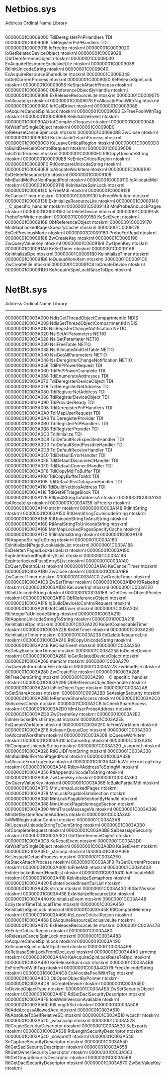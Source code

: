 # Netbios.sys
Address          Ordinal Name                           Library 
-------          ------- ----                           ------- 
00000001C0009000         TdiDeregisterPnPHandlers       TDI     
00000001C0009008         TdiRegisterPnPHandlers         TDI     
00000001C0009018         IoFreeIrp                      ntoskrnl
00000001C0009020         IoGetRelatedDeviceObject       ntoskrnl
00000001C0009028         ObfDereferenceObject           ntoskrnl
00000001C0009030         ExAcquireResourceExclusiveLite ntoskrnl
00000001C0009038         RtlInitUnicodeString           ntoskrnl
00000001C0009040         ExAcquireResourceSharedLite    ntoskrnl
00000001C0009048         IoGetCurrentProcess            ntoskrnl
00000001C0009050         KeReleaseSpinLock              ntoskrnl
00000001C0009058         KeStackAttachProcess           ntoskrnl
00000001C0009060         ObReferenceObjectByHandle      ntoskrnl
00000001C0009068         ExReleaseResourceLite          ntoskrnl
00000001C0009070         IoAllocateIrp                  ntoskrnl
00000001C0009078         ExAllocatePoolWithTag          ntoskrnl
00000001C0009080         IofCallDriver                  ntoskrnl
00000001C0009088         IoAcquireCancelSpinLock        ntoskrnl
00000001C0009090         ExFreePoolWithTag              ntoskrnl
00000001C0009098         KeInitializeEvent              ntoskrnl
00000001C00090A0         IofCompleteRequest             ntoskrnl
00000001C00090A8         KeWaitForSingleObject          ntoskrnl
00000001C00090B0         IoReleaseCancelSpinLock        ntoskrnl
00000001C00090B8         ZwClose                        ntoskrnl
00000001C00090C0         KeUnstackDetachProcess         ntoskrnl
00000001C00090C8         KeLeaveCriticalRegion          ntoskrnl
00000001C00090D0         IoBuildDeviceIoControlRequest  ntoskrnl
00000001C00090D8         IoIs32bitProcess               ntoskrnl
00000001C00090E0         RtlCopyUnicodeString           ntoskrnl
00000001C00090E8         KeEnterCriticalRegion          ntoskrnl
00000001C00090F0         RtlCompareUnicodeString        ntoskrnl
00000001C00090F8         IoAllocateWorkItem             ntoskrnl
00000001C0009100         ExDeleteResourceLite           ntoskrnl
00000001C0009108         MmBuildMdlForNonPagedPool      ntoskrnl
00000001C0009110         IoAllocateMdl                  ntoskrnl
00000001C0009118         KeInitializeSpinLock           ntoskrnl
00000001C0009120         IoFreeMdl                      ntoskrnl
00000001C0009128         KeCancelTimer                  ntoskrnl
00000001C0009130         IoFreeWorkItem                 ntoskrnl
00000001C0009138         ExInitializeResourceLite       ntoskrnl
00000001C0009140         __C_specific_handler           ntoskrnl
00000001C0009148         MmProbeAndLockPages            ntoskrnl
00000001C0009150         IoDeleteDevice                 ntoskrnl
00000001C0009158         ProbeForWrite                  ntoskrnl
00000001C0009160         KeSetEvent                     ntoskrnl
00000001C0009168         ObfReferenceObject             ntoskrnl
00000001C0009170         MmMapLockedPagesSpecifyCache   ntoskrnl
00000001C0009178         ExGetPreviousMode              ntoskrnl
00000001C0009180         ProbeForRead                   ntoskrnl
00000001C0009188         ZwCreateKey                    ntoskrnl
00000001C0009190         ZwQueryValueKey                ntoskrnl
00000001C0009198         ZwOpenKey                      ntoskrnl
00000001C00091A0         KeSetTimer                     ntoskrnl
00000001C00091A8         KeInitializeDpc                ntoskrnl
00000001C00091B0         KeInitializeTimer              ntoskrnl
00000001C00091B8         IoQueueWorkItem                ntoskrnl
00000001C00091C0         ZwCreateFile                   ntoskrnl
00000001C00091C8         IoCreateDevice                 ntoskrnl
00000001C00091D0         KeAcquireSpinLockRaiseToDpc    ntoskrnl
# NetBt.sys
Address          Ordinal Name                              Library 
-------          ------- ----                              ------- 
00000001C003A000         NdisGetThreadObjectCompartmentId  NDIS    
00000001C003A008         NdisSetThreadObjectCompartmentId  NDIS    
00000001C003A018         NsiRegisterChangeNotification     NETIO   
00000001C003A020         NsiSetAllParameters               NETIO   
00000001C003A028         NsiGetParameter                   NETIO   
00000001C003A030         NsiFreeTable                      NETIO   
00000001C003A038         NsiAllocateAndGetTable            NETIO   
00000001C003A040         NsiGetAllParameters               NETIO   
00000001C003A048         NsiDeregisterChangeNotification   NETIO   
00000001C003A058         TdiPnPPowerRequest                TDI     
00000001C003A060         TdiPnPPowerComplete               TDI     
00000001C003A068         TdiEnumerateAddresses             TDI     
00000001C003A070         TdiDeregisterDeviceObject         TDI     
00000001C003A078         TdiDeregisterNetAddress           TDI     
00000001C003A080         TdiRegisterNetAddress             TDI     
00000001C003A088         TdiRegisterDeviceObject           TDI     
00000001C003A090         TdiProviderReady                  TDI     
00000001C003A098         TdiDeregisterPnPHandlers          TDI     
00000001C003A0A0         TdiMapUserRequest                 TDI     
00000001C003A0A8         TdiDeregisterProvider             TDI     
00000001C003A0B0         TdiRegisterPnPHandlers            TDI     
00000001C003A0B8         TdiRegisterProvider               TDI     
00000001C003A0C0         TdiInitialize                     TDI     
00000001C003A0C8         TdiDefaultRcvExpeditedHandler     TDI     
00000001C003A0D0         TdiDefaultSendPossibleHandler     TDI     
00000001C003A0D8         TdiDefaultReceiveHandler          TDI     
00000001C003A0E0         TdiDefaultErrorHandler            TDI     
00000001C003A0E8         TdiDefaultDisconnectHandler       TDI     
00000001C003A0F0         TdiDefaultConnectHandler          TDI     
00000001C003A0F8         TdiCopyMdlToBuffer                TDI     
00000001C003A100         TdiCopyBufferToMdl                TDI     
00000001C003A108         TdiDefaultRcvDatagramHandler      TDI     
00000001C003A110         TdiBuildNetbiosAddress            TDI     
00000001C003A118         TdiGet9FTriageBlock               TDI     
00000001C003A128         RtlIpv4StringToAddressA           ntoskrnl
00000001C003A130         IoAllocateIrp                     ntoskrnl
00000001C003A138         IoFreeIrp                         ntoskrnl
00000001C003A140         strchr                            ntoskrnl
00000001C003A148         RtlInitString                     ntoskrnl
00000001C003A150         RtlOemStringToUnicodeString       ntoskrnl
00000001C003A158         RtlUnicodeStringToAnsiString      ntoskrnl
00000001C003A160         RtlAnsiStringToUnicodeString      ntoskrnl
00000001C003A168         MmMapLockedPagesSpecifyCache      ntoskrnl
00000001C003A170         RtlInitAnsiString                 ntoskrnl
00000001C003A178         RtlAppendStringToString           ntoskrnl
00000001C003A180         ExInitializeNPagedLookasideList   ntoskrnl
00000001C003A188         ExDeleteNPagedLookasideList       ntoskrnl
00000001C003A190         ExpInterlockedPopEntrySList       ntoskrnl
00000001C003A198         ExpInterlockedPushEntrySList      ntoskrnl
00000001C003A1A0         ExQueryDepthSList                 ntoskrnl
00000001C003A1A8         KeCancelTimer                     ntoskrnl
00000001C003A1B0         ZwClose                           ntoskrnl
00000001C003A1B8         ZwCancelTimer                     ntoskrnl
00000001C003A1C0         ZwCreateTimer                     ntoskrnl
00000001C003A1C8         ZwSetTimer                        ntoskrnl
00000001C003A1D0         KfRaiseIrql                       ntoskrnl
00000001C003A1D8         KeLowerIrql                       ntoskrnl
00000001C003A1E0         RtlInitUnicodeString              ntoskrnl
00000001C003A1E8         IoGetDeviceObjectPointer          ntoskrnl
00000001C003A1F0         ObfReferenceObject                ntoskrnl
00000001C003A1F8         IoBuildDeviceIoControlRequest     ntoskrnl
00000001C003A200         IofCallDriver                     ntoskrnl
00000001C003A208         RtlIntegerToUnicodeString         ntoskrnl
00000001C003A210         RtlAppendUnicodeStringToString    ntoskrnl
00000001C003A218         KeInitializeDpc                   ntoskrnl
00000001C003A220         KeSetCoalescableTimer             ntoskrnl
00000001C003A228         KeSetTimer                        ntoskrnl
00000001C003A230         KeInitializeTimer                 ntoskrnl
00000001C003A238         ExDeleteResourceLite              ntoskrnl
00000001C003A240         RtlCopyUnicodeString              ntoskrnl
00000001C003A248         KeClearEvent                      ntoskrnl
00000001C003A250         KeDelayExecutionThread            ntoskrnl
00000001C003A258         IoDeleteDevice                    ntoskrnl
00000001C003A260         IoGetRelatedDeviceObject          ntoskrnl
00000001C003A268         memchr                            ntoskrnl
00000001C003A270         ZwQueryInformationFile            ntoskrnl
00000001C003A278         ZwReadFile                        ntoskrnl
00000001C003A280         ZwCreateFile                      ntoskrnl
00000001C003A288         RtlFreeOemString                  ntoskrnl
00000001C003A290         __C_specific_handler              ntoskrnl
00000001C003A298         ObReferenceObjectByHandle         ntoskrnl
00000001C003A2A0         IoFileObjectType                  ntoskrnl
00000001C003A2A8         IoSetShareAccess                  ntoskrnl
00000001C003A2B0         SeAssignSecurity                  ntoskrnl
00000001C003A2B8         IoRemoveShareAccess               ntoskrnl
00000001C003A2C0         SeAccessCheck                     ntoskrnl
00000001C003A2C8         IoCheckShareAccess                ntoskrnl
00000001C003A2D0         MmUserProbeAddress                ntoskrnl
00000001C003A2D8         ZwCreateKey                       ntoskrnl
00000001C003A2E0         ExInterlockedPushEntryList        ntoskrnl
00000001C003A2E8         ExQueueWorkItem                   ntoskrnl
00000001C003A2F0         IoFreeWorkItem                    ntoskrnl
00000001C003A2F8         KeInsertQueueDpc                  ntoskrnl
00000001C003A300         IoAllocateWorkItem                ntoskrnl
00000001C003A308         IoQueueWorkItem                   ntoskrnl
00000001C003A310         IoCancelIrp                       ntoskrnl
00000001C003A318         RtlCompareUnicodeString           ntoskrnl
00000001C003A320         _vsnprintf                        ntoskrnl
00000001C003A328         RtlGUIDFromString                 ntoskrnl
00000001C003A330         MmBuildMdlForNonPagedPool         ntoskrnl
00000001C003A338         IoAllocateErrorLogEntry           ntoskrnl
00000001C003A340         IoWriteErrorLogEntry              ntoskrnl
00000001C003A348         RtlIpv4AddressToStringW           ntoskrnl
00000001C003A350         RtlAppendUnicodeToString          ntoskrnl
00000001C003A358         ZwOpenKey                         ntoskrnl
00000001C003A360         ZwQueryValueKey                   ntoskrnl
00000001C003A368         IoBuildPartialMdl                 ntoskrnl
00000001C003A370         MmUnmapLockedPages                ntoskrnl
00000001C003A378         MmLockPagableDataSection          ntoskrnl
00000001C003A380         MmLockPagableSectionByHandle      ntoskrnl
00000001C003A388         MmUnlockPagableImageSection       ntoskrnl
00000001C003A390         WmiTraceMessageVa                 ntoskrnl
00000001C003A398         MmGetSystemRoutineAddress         ntoskrnl
00000001C003A3A0         IoWMIRegistrationControl          ntoskrnl
00000001C003A3A8         RtlUpcaseUnicodeStringToOemString ntoskrnl
00000001C003A3B0         IofCompleteRequest                ntoskrnl
00000001C003A3B8         SeDeassignSecurity                ntoskrnl
00000001C003A3C0         ObfDereferenceObject              ntoskrnl
00000001C003A3C8         KeResetEvent                      ntoskrnl
00000001C003A3D0         KeWaitForSingleObject             ntoskrnl
00000001C003A3D8         KeSetEvent                        ntoskrnl
00000001C003A3E0         _stricmp                          ntoskrnl
00000001C003A3E8         KeUnstackDetachProcess            ntoskrnl
00000001C003A3F0         KeStackAttachProcess              ntoskrnl
00000001C003A3F8         PsGetCurrentProcess               ntoskrnl
00000001C003A400         IoFreeMdl                         ntoskrnl
00000001C003A408         ExInterlockedInsertHeadList       ntoskrnl
00000001C003A410         IoAllocateMdl                     ntoskrnl
00000001C003A418         KeInitializeSemaphore             ntoskrnl
00000001C003A420         ExInterlockedInsertTailList       ntoskrnl
00000001C003A428         strrchr                           ntoskrnl
00000001C003A430         RtlGetVersion                     ntoskrnl
00000001C003A438         ExInitializeResourceLite          ntoskrnl
00000001C003A440         KeInitializeEvent                 ntoskrnl
00000001C003A448         ExSystemTimeToLocalTime           ntoskrnl
00000001C003A450         KeInitializeSpinLock              ntoskrnl
00000001C003A458         RtlCompareMemory                  ntoskrnl
00000001C003A460         KeLeaveCriticalRegion             ntoskrnl
00000001C003A468         ExAcquireResourceExclusiveLite    ntoskrnl
00000001C003A470         ExReleaseResourceLite             ntoskrnl
00000001C003A478         KeEnterCriticalRegion             ntoskrnl
00000001C003A480         IoReleaseCancelSpinLock           ntoskrnl
00000001C003A488         IoAcquireCancelSpinLock           ntoskrnl
00000001C003A490         KeAcquireSpinLockAtDpcLevel       ntoskrnl
00000001C003A498         KeReleaseSpinLockFromDpcLevel     ntoskrnl
00000001C003A4A0         strncmp                           ntoskrnl
00000001C003A4A8         KeAcquireSpinLockRaiseToDpc       ntoskrnl
00000001C003A4B0         KeReleaseSpinLock                 ntoskrnl
00000001C003A4B8         ExFreePoolWithTag                 ntoskrnl
00000001C003A4C0         RtlFreeUnicodeString              ntoskrnl
00000001C003A4C8         ExAllocatePoolWithTag             ntoskrnl
00000001C003A4D0         ObOpenObjectByPointer             ntoskrnl
00000001C003A4D8         IoCreateDevice                    ntoskrnl
00000001C003A4E0         IoDeviceObjectType                ntoskrnl
00000001C003A4E8         ZwSetSecurityObject               ntoskrnl
00000001C003A4F0         RtlSetDaclSecurityDescriptor      ntoskrnl
00000001C003A4F8         IoIsWdmVersionAvailable           ntoskrnl
00000001C003A500         RtlLengthSid                      ntoskrnl
00000001C003A508         RtlAddAccessAllowedAce            ntoskrnl
00000001C003A510         RtlAbsoluteToSelfRelativeSD       ntoskrnl
00000001C003A518         wcschr                            ntoskrnl
00000001C003A520         _wcsnicmp                         ntoskrnl
00000001C003A528         RtlCreateSecurityDescriptor       ntoskrnl
00000001C003A530         SeExports                         ntoskrnl
00000001C003A538         RtlLengthSecurityDescriptor       ntoskrnl
00000001C003A540         _snwprintf                        ntoskrnl
00000001C003A548         SeCaptureSecurityDescriptor       ntoskrnl
00000001C003A550         RtlGetSaclSecurityDescriptor      ntoskrnl
00000001C003A558         RtlGetOwnerSecurityDescriptor     ntoskrnl
00000001C003A560         RtlGetGroupSecurityDescriptor     ntoskrnl
00000001C003A568         RtlGetDaclSecurityDescriptor      ntoskrnl
00000001C003A570         ZwSetValueKey                     ntoskrnl

